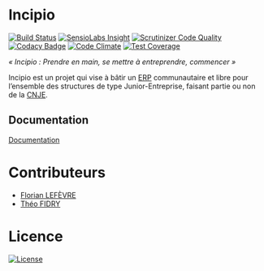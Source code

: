 # Incipio

[![Build Status](https://img.shields.io/travis/CDJE/Incipio.svg?style=flat-square)](https://travis-ci.org/CDJE/Incipio) [![SensioLabs Insight](https://img.shields.io/sensiolabs/i/4720058c-4915-465c-8039-0bfd5fe5bf63.svg?style=flat-square)](https://insight.sensiolabs.com/projects/4720058c-4915-465c-8039-0bfd5fe5bf63) [![Scrutinizer Code Quality](https://img.shields.io/scrutinizer/g/CDJE/Incipio.svg?b=master)](https://scrutinizer-ci.com/g/CDJE/Incipio/?branch=master) [![Codacy Badge](https://img.shields.io/codacy/381eb74af8c1409f884ba2d27f27a0dd.svg?style=flat-square)](https://www.codacy.com/app/theofidry/Incipio) [![Code
Climate](https://img.shields.io/codeclimate/github/CDJE/Incipio.svg?style=flat-square)](https://codeclimate.com/github/CDJE/Incipio) [![Test Coverage](https://img.shields.io/codeclimate/coverage/github/CDJE/Incipio.svg?style=flat-square)](https://codeclimate.com/github/CDJE/Incipio/coverage)

*« Incipio : Prendre en main, se mettre à entreprendre, commencer »*

Incipio est un projet qui vise à bâtir un [ERP](http://fr.wikipedia.org/wiki/Progiciel_de_gestion_int%C3%A9gr%C3%A9) communautaire et libre pour l’ensemble des structures de type Junior-Entreprise, faisant partie ou non de la [CNJE](http://www.junior-entreprises.com/).

## Documentation

[Documentation](https://github.com/CDJE/Incipio/wiki)

# Contributeurs

* [Florian LEFÈVRE](https://github.com/flef)
* [Théo FIDRY](https://github.com/theofidry)

# Licence

[![License](https://img.shields.io/packagist/l/doctrine/orm.svg?style=flat-square)](https://github.com/CDJE/Incipio/edit/master/LICENSE)
